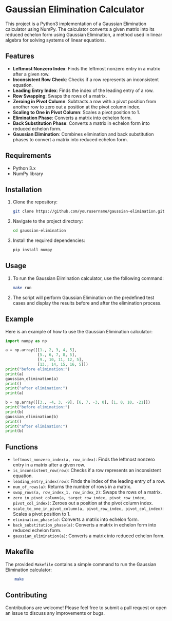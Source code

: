 # Gaussian Elimination Calculator

This project is a Python3 implementation of a Gaussian Elimination calculator using NumPy. The calculator converts a given matrix into its reduced echelon form using Gaussian Elimination, a method used in linear algebra for solving systems of linear equations.

## Features

- **Leftmost Nonzero Index**: Finds the leftmost nonzero entry in a matrix after a given row.
- **Inconsistent Row Check**: Checks if a row represents an inconsistent equation.
- **Leading Entry Index**: Finds the index of the leading entry of a row.
- **Row Swapping**: Swaps the rows of a matrix.
- **Zeroing in Pivot Column**: Subtracts a row with a pivot position from another row to zero out a position at the pivot column index.
- **Scaling to One in Pivot Column**: Scales a pivot position to 1.
- **Elimination Phase**: Converts a matrix into echelon form.
- **Back Substitution Phase**: Converts a matrix in echelon form into reduced echelon form.
- **Gaussian Elimination**: Combines elimination and back substitution phases to convert a matrix into reduced echelon form.

## Requirements

- Python 3.x
- NumPy library

## Installation

1. Clone the repository:
    ```bash
    git clone https://github.com/yourusername/gaussian-elimination.git
    ```

2. Navigate to the project directory:
    ```bash
    cd gaussian-elimination
    ```

3. Install the required dependencies:
    ```bash
    pip install numpy
    ```

## Usage

1. To run the Gaussian Elimination calculator, use the following command:
    ```bash
    make run
    ```

2. The script will perform Gaussian Elimination on the predefined test cases and display the results before and after the elimination process.

## Example

Here is an example of how to use the Gaussian Elimination calculator:

```python
import numpy as np

a = np.array([[1., 2, 3, 4, 5], 
              [5., 6, 7, 8, 5], 
              [9., 10, 11, 12, 5], 
              [13., 14, 15, 16, 5]])
print("before elimination:")
print(a)
gaussian_elimination(a)
print()
print("after elimination:")
print(a)

b = np.array([[3., -4, 3, -9], [6, 7, -3, 0], [1, 0, 10, -21]])
print("before elimination:")
print(b)
gaussian_elimination(b)
print()
print("after elimination:")
print(b)
```

## Functions

- `leftmost_nonzero_index(a, row_index)`: Finds the leftmost nonzero entry in a matrix after a given row.
- `is_inconsistent_row(row)`: Checks if a row represents an inconsistent equation.
- `leading_entry_index(row)`: Finds the index of the leading entry of a row.
- `num_of_rows(a)`: Returns the number of rows in a matrix.
- `swap_rows(a, row_index_1, row_index_2)`: Swaps the rows of a matrix.
- `zero_in_pivot_column(a, target_row_index, pivot_row_index, pivot_col_index)`: Zeroes out a position at the pivot column index.
- `scale_to_one_in_pivot_column(a, pivot_row_index, pivot_col_index)`: Scales a pivot position to 1.
- `elimination_phase(a)`: Converts a matrix into echelon form.
- `back_substitution_phase(a)`: Converts a matrix in echelon form into reduced echelon form.
- `gaussian_elimination(a)`: Converts a matrix into reduced echelon form.

## Makefile

The provided `Makefile` contains a simple command to run the Gaussian Elimination calculator:
```sh
    make
```

## Contributing

Contributions are welcome! Please feel free to submit a pull request or open an issue to discuss any improvements or bugs.
